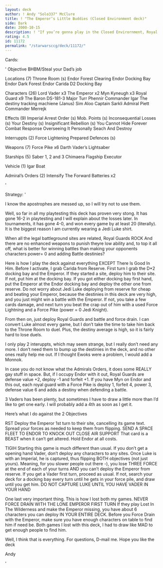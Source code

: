 ```yaml
---
layout: deck
author: ! Andy "Solo337" McClure
title: ! "The Emperor’s Little Buddies (Closed Environment deck)"
side: Dark
date: 2000-10-15
description: ! "If you’re gonna play in the Closed Envirornment, Royal Guards are the way to go I played this deck to win me a Jedi Luke shirt at the DecipherCon 2K Closed tournament."
rating: 4.5
id: 11172
permalink: "/starwarsccg/deck/11172/"
---
```

Cards: 

'
Objective
BHBM/Steal your Dad’s job

Locations (7)
Throne Room (s)
Endor Forest Clearing
Endor Docking Bay
Endor Dark Forest
Endor
Carida
D2 Docking Bay

Characters (26)
Lord Vader x3
The Emperor x2
Myn Kyneugh x3
Royal Guard x9
The Baron
DS-181-3
Major Turr Phennir
Commander Igar
The destiny tracking machiene (Janus)
Sim Aloo
Captain Sarkli
Admiral Piett
Commander Merrejk

Effects (9)
Imperial Arrest Order (s)
Mob. Points (s)
Inconsequential Losses (s)
Your Destiny (s)
Insignificant Rebellion (s)
You Cannot Hide Forever
Combat Response
Overseeing It Personally
Seach And Destroy

Interruppts (2)
Force Lightening
Prepared Defences (s)

Weapons (7)
Force Pike x6
Darth Vader’s Lightsaber

Starships (5)
Saber 1, 2 and 3
Chimaera
Flagship Executor

Vehicle (1)
Igar Boat

Admiral’s Orders (2)
Intensify The Forward Batteries x2





'

Strategy: '


I know the apostrophes are messed up, so I will try not to use them.

Well, so far in all my playtesting this deck has proven very stong. It has gone 16-2 in playtesting and I will explain about the losses later. In tournaments, it has gone 4-0, and won every game by at least 20 (literally). It is the biggest reason I am currently wearing a Jedi Luke shirt.

When all the legal battleground sites are related, Royal Guards ROCK And there are no enhanced weapons to punish theyre low ability and, to top it all off, what is better for winning battles than making your opponents characters power= 0 and adding Battle destinies?

Here is how I play the deck against everything EXCEPT There Is Good In Him. Before I activate, I grab Carida from Reserve. First turn I grab the D*2 docking bay and the Emperor. If they started a site, deploy him to their site. If not, put him at the docking bay. If you got either docking bay first hand, put the Emperor at the Endor docking bay and deploy the other one from reserve. Do not worry about Jedi Luke deploying from reserve for cheap and beating your Emperor, because the destinies in this deck are very high, and you just might win a battle with the Emperor. If not, you take a few cards damage, and next turn you beat the crap out of him with a used Force Lightning and a Force Pike (power = 0 Jedi Knight).

From then on, just deploy Royal Guards and battle and force drain. I can convert Luke almost every game, but I don’t take the time to take him back to the Throne Room to duel. Plus, the destiny average is high, so it is fairly hard to lose duels.

I only play 2 interuppts, which may seem strange, but I really don’t need any more. I don’t need them to bump up the destinies in the deck, and no other ones really help me out. If I thought Ewoks were a problem, I would add a Monnok.

In case you do not know what the Admirals Orders, it does some REALLY gay stuff in space. But, if I occupy Endor with it out, Royal Guards are defense value +2, deploy -1 and forfeit +1. If you have Myn on Endor and this out, each royal guard with a Force Pike is deploy 1, forfeit 4, power 3, defense value 6 and adds a destiny when defending a battle.

3 Vaders has been plenty, but sometimes I have to draw a little more than I’d like to get one early. I will probably add a 4th as soon as I get it.

Here’s what I do against the 2 Objectives

RST Deploy the Emperor 1st turn to their site, cancelling its game text. Spread your forces as needed to keep them from flipping. SEND A SPACE FLEET TO ENDOR TO KNOCK OUT CLOSE AIR SUPPORT That card is a BEAST when it can’t get altered. Hold Endor at all costs.


TIGIH Starting this game is much different than usual. If you don’t get a opening hand Vader, don’t deploy any characters to any sites. Once Luke is with an Imperial, he is captured, thus flipping BOTH objectives (not just yours). Meaning, for you slower people out there -), you lose THREE FORCE at the end of each of your turns AND you can’t deploy the Emperor from reserve. If you get a Vader first turn, proceed as usual. If not, search your deck for a docking bay every turn until he gets in your force pile, and draw until you get him. DO NOT CAPTURE LUKE UNTIL YOU HAVE VADER IN YOUR HAND

One last very important thing. This is how I lost both my games. NEVER FORCE DRAIN WITH THE LONE EMPEROR FIRST TURN If they play Lost In The Wilderness and make the Emperor missing, you have about 6 characters you can deploy IN YOUR ENTIRE DECK. Before you Force Drain with the Emperor, make sure you have enough characters on table to find him if need be. Both games I lost with this deck, I had to draw like MAD to get enough people to find him.

Well, I think that is everything. For questions, D-mail me. Hope you like the deck

Andy

'
